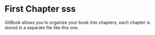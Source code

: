 # First Chapter sss

GitBook allows you to organize your book into chapters, each chapter is stored in a separate file like this one.

